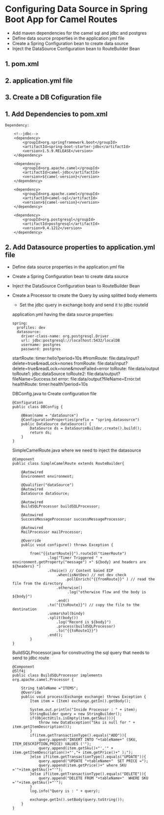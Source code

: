 #	Configuring Data Source in Spring Boot App for Camel Routes


-	Add maven dependencies for the camel sql and jdbc and postgres
-	Define data source properties in the application.yml file
-	Create a Spring Configuration bean to create data source
-	Inject the DataSource Configuration bean to RouteBuilder Bean


## 	1.	pom.xml
## 	2.	application.yml file
##  3.	Create a DB Cofiguration file
	
	
## 1. Add Dependencies to pom.xml
	Dependency:
		
		<!--jdbc-->
        <dependency>
            <groupId>org.springframework.boot</groupId>
            <artifactId>spring-boot-starter-jdbc</artifactId>
            <version>1.5.9.RELEASE</version>
        </dependency>

        <dependency>
            <groupId>org.apache.camel</groupId>
            <artifactId>camel-jdbc</artifactId>
            <version>${camel-version}</version>
        </dependency>

        <dependency>
            <groupId>org.apache.camel</groupId>
            <artifactId>camel-sql</artifactId>
            <version>${camel-version}</version>
        </dependency>

        <dependency>
            <groupId>org.postgresql</groupId>
            <artifactId>postgresql</artifactId>
            <version>9.4.1212</version>
        </dependency>
	
	
## 	2.	Add Datasource properties to application.yml file

-	Define data source properties in the application.yml file
-	Create a Spring Configuration bean to create data source
-	Inject the DataSource Configuration bean to RouteBuilder Bean
-	Create a Processor to create the Query by using splitted body elements
	-	Set the jdbc query in exchange body and send it to jdbc routeId
	
	

	application.yml having the data source properties:
	
		spring:
		  profiles: dev
		  datasource:
			driver-class-name: org.postgresql.Driver
			url: jdbc:postgresql://localhost:5432/localDB
			username: postgres
			password: postgres
			
	startRoute: timer:hello?period=10s
	#fromRoute: file:data/input?delete=true&readLock=nones
	fromRoute: file:data/input?delete=true&readLock=none&moveFailed=error
	toRoute: file:data/output
	toRoute1: jdbc:dataSource
	toRoute2: file:data/output?fileName=Success.txt
	error: file:data/output?fileName=Error.txt
	healthRoute: timer:health?period=10s
		
	DBConfig.java to Create configuration file

		@Configuration
		public class DBConfig {

			@Bean(name = "dataSource")
			@ConfigurationProperties(prefix = "spring.datasource")
			public DataSource dataSource() {
				DataSource ds = DataSourceBuilder.create().build();
				return ds;
			}
		}
	SimpleCamelRoute.java where we need to inject the datasource
	
		@Component
		public class SimpleCamelRoute extends RouteBuilder{

			@Autowired
			Environment environment;

			@Qualifier("dataSource")
			@Autowired
			DataSource dataSource;

			@Autowired
			BuildSQLProcessor buildSQLProcessor;

			@Autowired
			SuccessMessageProcessor successMessageProcessor;

			@Autowired
			MailProcessor mailProcessor;

			@Override
			public void configure() throws Exception {

				from("{{startRoute}}").routeId("timerRoute")
						.log("Timer Triggered " + environment.getProperty("message") +" ${body} and headers are ${headers} ")
						.choice() // Content based EIP
							.when(isNotDev) // not dev check
								.pollEnrich("{{fromRoute}}" ) // read the file from the directory
							.otherwise()
								 .log("otherwise flow and the body is ${body}")
							.end()
						.to("{{toRoute}}") // copy the file to the destination
						.unmarshal(bindy)
						.split(body())
							.log("Record is ${body}")	
							.process(buildSQLProcessor)
							.to("{{toRoute1}}")
						.end();
				}
		}
		
	BuildSQLProcessor.java for constructing the sql query that needs to send to jdbc route 
	
		@Component
		@Slf4j
		public class BuildSQLProcessor implements org.apache.camel.Processor {

			String tableName ="ITEMS";
			@Override
			public void process(Exchange exchange) throws Exception {
				Item item = (Item) exchange.getIn().getBody();

				System.out.println("Inside Processor : " + item);
				StringBuilder query = new StringBuilder();
				if(ObjectUtils.isEmpty(item.getSku())){
					throw new DataException("Sku is null for " + item.getItemDescription());
				}
				if(item.getTransactionType().equals("ADD")){
					query.append("INSERT INTO "+tableName+" (SKU, ITEM_DESCRIPTION,PRICE) VALUES ('");
					query.append(item.getSku()+"','" + item.getItemDescription()+"',"+ item.getPrice()+" );");
				}else if(item.getTransactionType().equals("UPDATE")){
					query.append("UPDATE "+tableName+"  SET PRICE =");
					query.append(item.getPrice()+" where SKU ='"+item.getSku()+"'");
				}else if(item.getTransactionType().equals("DELETE")){
					query.append("DELETE FROM "+tableName+"  WHERE SKU ='"+item.getSku()+"'");
				}
				log.info("Query is : " + query);

				exchange.getIn().setBody(query.toString());
			}
		}
		
		
		
